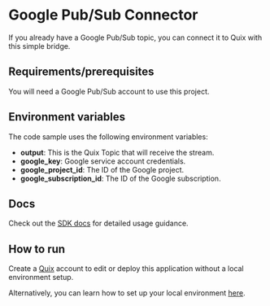 # Google Pub/Sub Connector
If you already have a Google Pub/Sub topic, you can connect it to Quix with this simple bridge.

## Requirements/prerequisites

You will need a Google Pub/Sub account to use this project.

## Environment variables

The code sample uses the following environment variables:

- **output**: This is the Quix Topic that will receive the stream.
- **google_key**: Google service account credentials.
- **google_project_id**: The ID of the Google project.
- **google_subscription_id**: The ID of the Google subscription.

## Docs

Check out the [SDK docs](https://quix.ai/docs/sdk/introduction.html) for detailed usage guidance.

## How to run
Create a [Quix](https://portal.platform.quix.ai/self-sign-up?xlink=github) account to edit or deploy this application without a local environment setup.

Alternatively, you can learn how to set up your local environment [here](https://quix.ai/docs/sdk/python-setup.html).
